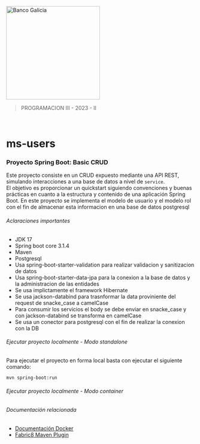 <div align="left">
    <a href="https://www.uptc.edu.co/sitio/export/sites/default/portal/.content/imagenes/header-v2/uptc_log_2021.png_1492831668.png">
        <img width="250" src="https://www.uptc.edu.co/sitio/export/sites/default/portal/.content/imagenes/header-v2/uptc_log_2021.png_1492831668.png" alt="Banco Galicia"/>
    </a>
  <blockquote>
    PROGRAMACION III - 2023 - II
  </blockquote>
</div>
<br/>


# ms-users

### Proyecto Spring Boot: Basic CRUD

Este proyecto consiste en un CRUD expuesto mediante una API REST, simulando interacciones a una base de datos a nivel de
`service`.  
El objetivo es proporcionar un quickstart siguiendo convenciones y buenas prácticas en cuanto a la estructura y contenido
de una aplicación Spring Boot.
En este proyecto se implementa el modelo de usuario y el modelo rol con el fin de almacenar esta informacion en una base de datos postgresql

###### Aclaraciones importantes
- JDK 17
- Spring boot core 3.1.4
- Maven
- Postgresql
- Usa spring-boot-starter-validation para realizar validacion y sanitizacion de datos
- Usa spring-boot-starter-data-jpa para la conexion a la base de datos y la administracion de las entidades 
- Se usa implictamente el framework Hibernate
- Se usa jackson-databind para trasnformar la data proviniente del request de snacke_case a camelCase
- Para consumir los servicios el body se debe enviar en snacke_case y con jackson-databind se transforma en camelCase
- Se usa un conector para postgresql con el fin de realizar la conexion con la DB

###### Ejecutar proyecto localmente - Modo standalone

Para ejecutar el proyecto en forma local basta con ejecutar el siguiente comando:

```bash
mvn spring-boot:run
```

###### Ejecutar proyecto localmente - Modo container


###### Documentación relacionada
* [Documentación Docker](https://docs.docker.com/)
* [Fabric8 Maven Plugin](https://maven.fabric8.io/)